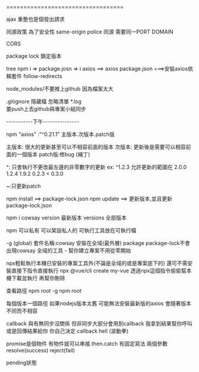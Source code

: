 ==================================

ajax 重整也是個發出請求

同源政策 為了安全性 
same-origin police 
同源 需要同一PORT DOMAIN 

CORS 

package lock 
鎖定版本  

tree 
npm i => package.josn => i axios 
==> axios package.json
===>安裝axios依賴套件 follow-redirects

node_modules/不要推上github 因為檔案太大

.gitignore 隱藏檔
忽略清單 *.log  
要push上去github與專案小組同步

-----------下午---------------

npm
"axios" :"^0.21.1"
主版本.次版本.patch版

主版本: 很大的更新甚至可以不相容前面的版本
次版本: 更新後是需要可以相容前面的一個版本
patch版:修bug (補丁)

^: 只會執行不更改最左邊的非零數字的更新
ex: ^1.2.3 允許更新的範圍在 2.0.0
	 1.2.4
	 1.9.2
	 0.2.3 < 0.3.0 
	 
~:只更新patch	 

npm install ==> package-lock.json
npm update ==> 更新版本,並且更新 package-lock.json

npm i cowsay version 最新版本 
versions 全部版本

npm 可以私有 可以架設私人的 
可執行工具放在可執行檔

-g (global) 套件名稱:cowsay 安裝在全域(最外層)
package package-lock不會出現cowsay
全域的工具 - 幫你建立專案不用從零開始 

npx輕鬆執行本機已安裝的專案工具外(不論是全域的或是專案底下的)
還可不需安裝直接下指令直接執行
npx @vue/cli create my-vue 
透過npx這個指令偷偷幫本機下載並執行 再幫你刪除

查看路徑
npm root -g
npm root 

每個版本一個路徑 
如果nodejs版本太舊 可能無法安裝最新版的axios 
會隨著版本不同而不相容 

callback 與有無同步沒關係
但非同步大部分會用到callback
我拿到結果幫你呼叫
或是回傳結果給你 你自己決定
callback hell (波動拳)

promise是個物件 
有物件就可以串接.then.catch
有固定寫法 
兩個參數 
resolve(success) reject(fail)

pending狀態